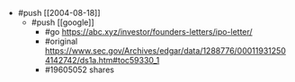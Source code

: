 - #push [[2004-08-18]]
  - #push [[google]] 
    - #go https://abc.xyz/investor/founders-letters/ipo-letter/
    - #original https://www.sec.gov/Archives/edgar/data/1288776/000119312504142742/ds1a.htm#toc59330_1
    - #19605052 shares
